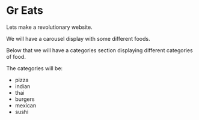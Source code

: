 # Gr Eats

Lets make a revolutionary website.

We will have a carousel display with some different foods.

Below that we will have a categories section displaying different categories of food.

The categories will be:

- pizza
- indian
- thai
- burgers
- mexican
- sushi
